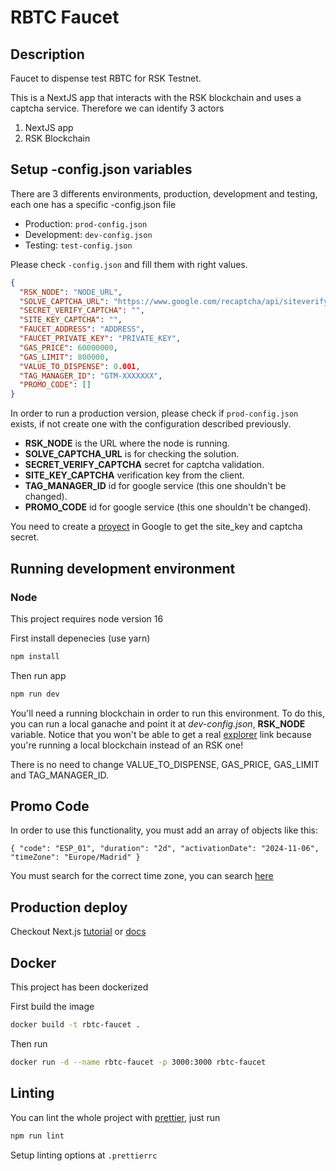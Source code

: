 # RBTC Faucet

## Description

Faucet to dispense test RBTC for RSK Testnet.

This is a NextJS app that interacts with the RSK blockchain and uses a captcha service. Therefore we can identify 3 actors

1. NextJS app
2. RSK Blockchain

## Setup -config.json variables

There are 3 differents environments, production, development and testing, each one has a specific -config.json file 

- Production: `prod-config.json`
- Development: `dev-config.json`
- Testing: `test-config.json`

Please check `-config.json` and fill them with right values.

```json
{
  "RSK_NODE": "NODE_URL", 
  "SOLVE_CAPTCHA_URL": "https://www.google.com/recaptcha/api/siteverify",
  "SECRET_VERIFY_CAPTCHA": "",
  "SITE_KEY_CAPTCHA": "",
  "FAUCET_ADDRESS": "ADDRESS",
  "FAUCET_PRIVATE_KEY": "PRIVATE_KEY",
  "GAS_PRICE": 60000000,
  "GAS_LIMIT": 800000,
  "VALUE_TO_DISPENSE": 0.001,
  "TAG_MANAGER_ID": "GTM-XXXXXXX",
  "PROMO_CODE": []
}
```

In order to run a production version, please check if `prod-config.json` exists, if not create one with the configuration described previously.

- **RSK_NODE** is the URL where the node is running.
- **SOLVE_CAPTCHA_URL** is for checking the solution.
- **SECRET_VERIFY_CAPTCHA** secret for captcha validation.
- **SITE_KEY_CAPTCHA** verification key from the client.
- **TAG_MANAGER_ID** id for google service (this one shouldn't be changed).
- **PROMO_CODE** id for google service (this one shouldn't be changed).

You need to create a [proyect](https://www.google.com/recaptcha/admin) in Google to get the site_key and captcha secret.

## Running development environment

### Node

This project requires node version 16

First install depenecies (use yarn)

```bash
npm install
```

Then run app 

```bash
npm run dev
```

You'll need a running blockchain in order to run this environment. To do this, you can run a local ganache and point it at _dev-config.json_, **RSK_NODE** variable.
Notice that you won't be able to get a real [explorer](https://explorer.testnet.rsk.co/) link because you're running a local blockchain instead of an RSK one!

There is no need to change VALUE_TO_DISPENSE, GAS_PRICE, GAS_LIMIT and TAG_MANAGER_ID.

## Promo Code
In order to use this functionality, you must add an array of objects like this:
```
{ "code": "ESP_01", "duration": "2d", "activationDate": "2024-11-06", "timeZone": "Europe/Madrid" }
```

You must search for the correct time zone, you can search [here](https://en.wikipedia.org/wiki/List_of_tz_database_time_zones)

## Production deploy

Checkout Next.js [tutorial](https://nextjs.org/learn/basics/deploying-a-nextjs-app/deploying-to-your-own-environment) or [docs](https://nextjs.org/docs#production-deployment)

## Docker 

This project has been dockerized 

First build the image

```bash
docker build -t rbtc-faucet .
```

Then run

```bash
docker run -d --name rbtc-faucet -p 3000:3000 rbtc-faucet
```

## Linting

You can lint the whole project with [prettier](https://prettier.io/), just run

```bash
npm run lint
```

Setup linting options at `.prettierrc`